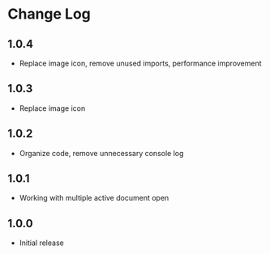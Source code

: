 # Change Log

## 1.0.4
- Replace image icon, remove unused imports, performance improvement

## 1.0.3
- Replace image icon

## 1.0.2
- Organize code, remove unnecessary console log

## 1.0.1
- Working with multiple active document open 

## 1.0.0
- Initial release